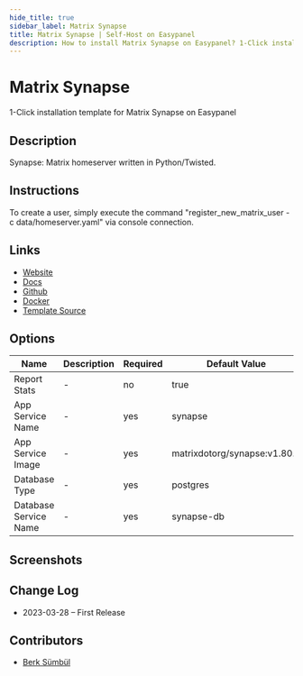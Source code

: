 ```yaml
---
hide_title: true
sidebar_label: Matrix Synapse
title: Matrix Synapse | Self-Host on Easypanel
description: How to install Matrix Synapse on Easypanel? 1-Click installation template for Matrix Synapse on Easypanel
---
```


<!-- generated -->

# Matrix Synapse

1-Click installation template for Matrix Synapse on Easypanel

## Description

Synapse: Matrix homeserver written in Python/Twisted.

## Instructions

To create a user, simply execute the command &quot;register_new_matrix_user -c data/homeserver.yaml&quot; via console connection.

## Links

- [Website](https://matrix.org)
- [Docs](https://matrix-org.github.io/synapse)
- [Github](https://github.com/matrix-org/synapse)
- [Docker](https://hub.docker.com/r/matrixdotorg/synapse)
- [Template Source](https://github.com/easypanel-io/templates/tree/main/templates/matrix-synapse)

## Options

Name | Description | Required | Default Value
-|-|-|-
Report Stats | - | no | true
App Service Name | - | yes | synapse
App Service Image | - | yes | matrixdotorg/synapse:v1.80.0
Database Type | - | yes | postgres
Database Service Name | - | yes | synapse-db

## Screenshots


## Change Log

- 2023-03-28 – First Release

## Contributors

- [Berk Sümbül](https://berksmbl.com)
